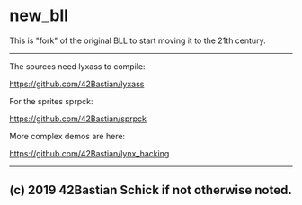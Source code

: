 # new_bll

This is "fork" of the original BLL to start moving it to the 21th century.

---

The sources need lyxass to compile:

https://github.com/42Bastian/lyxass

For the sprites sprpck:

https://github.com/42Bastian/sprpck

More complex demos are here:

https://github.com/42Bastian/lynx_hacking

-------------------------------------------------
(c) 2019 42Bastian Schick if not otherwise noted.
-------------------------------------------------
